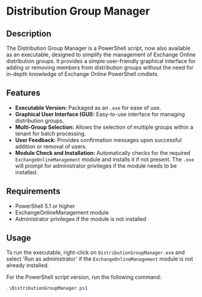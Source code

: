 # Distribution Group Manager

## Description
The Distribution Group Manager is a PowerShell script, now also available as an executable, designed to simplify the management of Exchange Online distribution groups. It provides a simple user-friendly graphical interface for adding or removing members from distribution groups without the need for in-depth knowledge of Exchange Online PowerShell cmdlets.

## Features
- **Executable Version:** Packaged as an `.exe` for ease of use.
- **Graphical User Interface (GUI):** Easy-to-use interface for managing distribution groups.
- **Multi-Group Selection:** Allows the selection of multiple groups within a tenant for batch processing.
- **User Feedback:** Provides confirmation messages upon successful addition or removal of users.
- **Module Check and Installation:** Automatically checks for the required `ExchangeOnlineManagement` module and installs it if not present. The `.exe` will prompt for administrator privileges if the module needs to be installed.

## Requirements
- PowerShell 5.1 or higher
- ExchangeOnlineManagement module
- Administrator privileges if the module is not installed

## Usage
To run the executable, right-click on `DistributionGroupManager.exe` and select 'Run as administrator' if the `ExchangeOnlineManagement` module is not already installed.

For the PowerShell script version, run the following command:
```powershell
.\DistributionGroupManager.ps1
